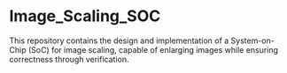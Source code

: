 # Image_Scaling_SOC
This repository contains the design and implementation of a System-on-Chip (SoC) for image scaling, capable of enlarging images while ensuring correctness through verification.
